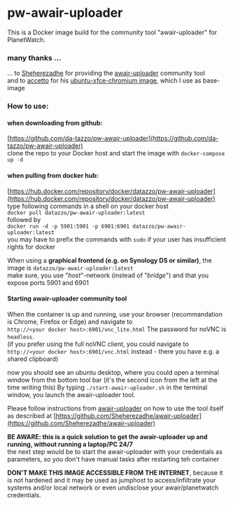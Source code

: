 # pw-awair-uploader

This is a Docker image build for the community tool "awair-uploader" for PlanetWatch.

### many thanks ...
... to [Sheherezadhe](https://github.com/Sheherezadhe) for providing the [awair-uploader](https://github.com/Sheherezadhe/awair-uploader) community tool  
and to [accetto](https://github.com/accetto) for his [ubuntu-xfce-chromium image](https://github.com/accetto/headless-coding-g3/tree/master/docker/xfce-chromium/src/home), which I use as base-image

### How to use:

#### when downloading from github:
[https://github.com/da-tazzo/pw-awair-uploader](https://github.com/da-tazzo/pw-awair-uploader)  
clone the repo to your Docker host and start the image with
`docker-compose up -d`

#### when pulling from docker hub:
[https://hub.docker.com/repository/docker/datazzo/pw-awair-uploader](https://hub.docker.com/repository/docker/datazzo/pw-awair-uploader)  
type following commands in a shell on your docker host  
`docker pull datazzo/pw-awair-uploader:latest`  
followed by  
`docker run -d -p 5901:5901 -p 6901:6901 datazzo/pw-awair-uploader:latest`  
you may have to prefix the commands with `sudo` if your user has insufficient rights for docker

When using a **graphical frontend (e.g. on Synology DS or similar)**, the image is `datazzo/pw-awair-uploader:latest`  
make sure, you use "*host*"-network (instead of "*bridge*") and that you expose ports 5901 and 6901

#### Starting awair-uploader community tool
When the container is up and running, use your browser (recommandation is Chrome, Firefox or Edge) and navigate to  
`http://<your docker host>:6901/vnc_lite.html`
The password for noVNC is `headless`.  
(if you prefer using the full noVNC client, you could navigate to `http://<your docker host>:6901/vnc.html` instead - there you have e.g. a shared clipboard)

now you should see an ubuntu desktop, where you could open a terminal window from the bottom tool bar (it's the second icon from the left at the time writing this)
By typing `./start-awair-uploader.sh` in the terminal window, you launch the awair-uploader tool.

Please follow instructions from [awair-uploader](https://github.com/Sheherezadhe/awair-uploader) on how to use the tool itself as described at [https://github.com/Sheherezadhe/awair-uploader](https://github.com/Sheherezadhe/awair-uploader)

**BE AWARE: this is a quick solution to get the awair-uploader up and running, without running a laptop/PC 24/7**  
the next step would be to start the awair-uploader with your credentials as parameters, so you don't have manual tasks after restarting teh container

**DON'T MAKE THIS IMAGE ACCESSIBLE FROM THE INTERNET**, because it is not hardened and it may be used as jumphost to access/infiltrate your systems and/or local network or even undisclose your awair/planetwatch credentials.